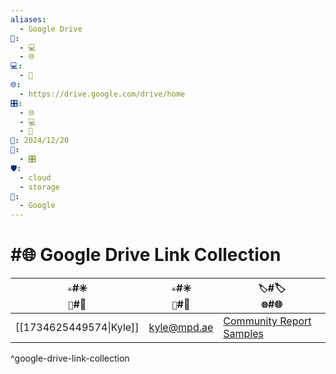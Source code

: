 ```yaml
---
aliases:
  - Google Drive
📁:
  - 💻
  - 🌐
💻:
  - 📁
🌐:
  - https://drive.google.com/drive/home
🎛️:
  - 🌐
  - 💻
  - 📝
📅: 2024/12/20
🔀:
  - 🎛️
🛡️:
  - cloud
  - storage
👤:
  - Google
---
```

# #🌐 Google Drive Link Collection

| `✳️`#✳️<br>`👤`#👤<br>  | `✳️`#✳️<br>`🔐`#🔐<br> | `🏷️`#🏷️<br>`🌐`#🌐<br>                                                                                                               |
| ----------------------- | ---------------------- | -------------------------------------------------------------------------------------------------------------------------------------- |
| [[1734625449574\|Kyle]] | kyle@mpd.ae            | [Community Report Samples](https://drive.google.com/drive/folders/1Rjm-U8D8mYskKCNvdtmK1ALaXwF5A4RX?dmr=1&ec=wgc-drive-globalnav-goto) |

^google-drive-link-collection